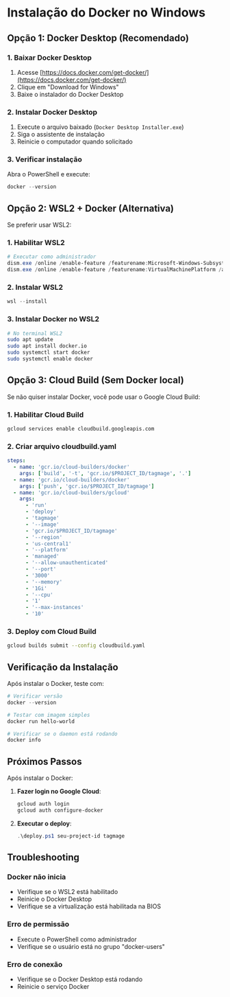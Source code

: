 # Instalação do Docker no Windows

## Opção 1: Docker Desktop (Recomendado)

### 1. Baixar Docker Desktop
1. Acesse [https://docs.docker.com/get-docker/](https://docs.docker.com/get-docker/)
2. Clique em "Download for Windows"
3. Baixe o instalador do Docker Desktop

### 2. Instalar Docker Desktop
1. Execute o arquivo baixado (`Docker Desktop Installer.exe`)
2. Siga o assistente de instalação
3. Reinicie o computador quando solicitado

### 3. Verificar instalação
Abra o PowerShell e execute:
```powershell
docker --version
```

## Opção 2: WSL2 + Docker (Alternativa)

Se preferir usar WSL2:

### 1. Habilitar WSL2
```powershell
# Executar como administrador
dism.exe /online /enable-feature /featurename:Microsoft-Windows-Subsystem-Linux /all /norestart
dism.exe /online /enable-feature /featurename:VirtualMachinePlatform /all /norestart
```

### 2. Instalar WSL2
```powershell
wsl --install
```

### 3. Instalar Docker no WSL2
```bash
# No terminal WSL2
sudo apt update
sudo apt install docker.io
sudo systemctl start docker
sudo systemctl enable docker
```

## Opção 3: Cloud Build (Sem Docker local)

Se não quiser instalar Docker, você pode usar o Google Cloud Build:

### 1. Habilitar Cloud Build
```bash
gcloud services enable cloudbuild.googleapis.com
```

### 2. Criar arquivo cloudbuild.yaml
```yaml
steps:
  - name: 'gcr.io/cloud-builders/docker'
    args: ['build', '-t', 'gcr.io/$PROJECT_ID/tagmage', '.']
  - name: 'gcr.io/cloud-builders/docker'
    args: ['push', 'gcr.io/$PROJECT_ID/tagmage']
  - name: 'gcr.io/cloud-builders/gcloud'
    args:
      - 'run'
      - 'deploy'
      - 'tagmage'
      - '--image'
      - 'gcr.io/$PROJECT_ID/tagmage'
      - '--region'
      - 'us-central1'
      - '--platform'
      - 'managed'
      - '--allow-unauthenticated'
      - '--port'
      - '3000'
      - '--memory'
      - '1Gi'
      - '--cpu'
      - '1'
      - '--max-instances'
      - '10'
```

### 3. Deploy com Cloud Build
```bash
gcloud builds submit --config cloudbuild.yaml
```

## Verificação da Instalação

Após instalar o Docker, teste com:

```powershell
# Verificar versão
docker --version

# Testar com imagem simples
docker run hello-world

# Verificar se o daemon está rodando
docker info
```

## Próximos Passos

Após instalar o Docker:

1. **Fazer login no Google Cloud**:
   ```bash
   gcloud auth login
   gcloud auth configure-docker
   ```

2. **Executar o deploy**:
   ```powershell
   .\deploy.ps1 seu-project-id tagmage
   ```

## Troubleshooting

### Docker não inicia
- Verifique se o WSL2 está habilitado
- Reinicie o Docker Desktop
- Verifique se a virtualização está habilitada na BIOS

### Erro de permissão
- Execute o PowerShell como administrador
- Verifique se o usuário está no grupo "docker-users"

### Erro de conexão
- Verifique se o Docker Desktop está rodando
- Reinicie o serviço Docker 
